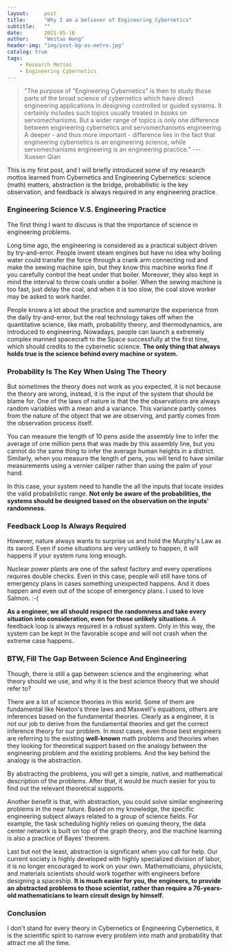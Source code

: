 ```yaml
---
layout:     post
title:      "Why I am a believer of Engineering Cybernetics"
subtitle:   ""
date:       2021-05-16 
author:     "Weitao Wang"
header-img: "img/post-bg-os-metro.jpg"
catalog: true
tags:
    - Research Mottos
    - Engineering Cybernetics
---
```


> "The purpose of "Engineering Cybernetics" is then to study those parts of the broad science of cybernetics which have direct engineering applications in designing controlled or guided systems. It certainly includes such topics usually treated in books on servomechanisms. But a wider range of topics is only one difference between engineering cybernetics and servomechanisms engineering. A deeper - and thus more important - difference lies in the fact that engineering cybernetics is an engineering science, while servomechanisms engineering is an engineering practice." --- Xuesen Qian

This is my first post, and I will briefly introduced some of my research mottos learned from Cybernetics and Engineering Cybernetics: science (math) matters, abstraction is the bridge, probabilistic is the key observation, and feedback is always required in any engineering practice.

### Engineering Science V.S. Engineering Practice

The first thing I want to discuss is that the importance of science in engineering problems.

Long time ago, the engineering is considered as a practical subject driven by try-and-error. People invent steam engines but have no idea why boiling water could transfer the force through a crank arm connecting rod and make the sewing machine spin, but they know this machine works fine if you carefully control the heat under that boiler. Moreover, they also kept in mind the interval to throw coals under a boiler. When the sewing machine is too fast, just delay the coal, and when it is too slow, the coal stove worker may be asked to work harder.

People knows a lot about the practice and summarize the experience from the daily try-and-error, but the real technology takes off when the quantitative science, like math, probability theory, and thermodynamics, are introduced to engineering. Nowadays, people can launch a extremely complex manned spacecraft to the Space successfully at the first time, which should credits to the cybernetic science. **The only thing that always holds true is the science behind every machine or system.**

### Probability Is The Key When Using The Theory

But sometimes the theory does not work as you expected, it is not because the theory are wrong, instead, it is the input of the system that should be blame for. One of the laws of nature is that the the observations are always random variables with a mean and a variance. This variance partly comes from the nature of the object that we are observing, and partly comes from the observation process itself. 

You can measure the length of 10 pens aside the assembly line to infer the average of one million pens that was made by this assembly line, but you cannot do the same thing to infer the average human heights in a district. Similarly, when you measure the length of pens, you will tend to have similar measurements using a vernier caliper rather than using the palm of your hand.

In this case, your system need to handle the all the inputs that locate insides the valid probabilistic range. **Not only be aware of the probabilities, the systems should be designed based on the observation on the inputs' randomness.**

### Feedback Loop Is Always Required

However, nature always wants to surprise us and hold the Murphy's Law as its sword. Even if some situations are very unlikely to happen, it will happens if your system runs long enough.

Nuclear power plants are one of the safest factory and every operations requires double checks. Even in this case, people will still have tons of emergency plans in cases something unexpected happens. And it does happen and even out of the scope of emergency plans. I used to love Salmon. :-(

**As a engineer, we all should respect the randomness and take every situation into consideration, even for those unlikely situations.** A feedback loop is always required in a robust system. Only in this way, the system can be kept in the favorable scope and will not crash when the extreme case happens.

### BTW, Fill The Gap Between Science And Engineering

Though, there is still a gap between science and the engineering: what theory should we use, and why it is the best science theory that we should refer to?

There are a lot of science theories in this world. Some of them are fundamental like Newton's three laws and Maxwell's equations, others are inferences based on the fundamental theories. Clearly as a engineer, it is not our job to derive from the fundamental theories and get the correct inference theory for our problem. In most cases, even those best engineers are referring to the existing **well-known** math problems and theories when they looking for theoretical support based on the analogy between the engineering problem and the existing problems. And the key behind the analogy is the abstraction.

By abstracting the problems, you will get a simple, native, and mathematical description of the problems. After that, it would be much easier for you to find out the relevant theoretical supports.

Another benefit is that, with abstraction, you could solve similar engineering problems in the near future. Based on my knowledge, the specific engineering subject always related to a group of science fields. For example, the task scheduling highly relies on queuing theory, the data center network is built on top of the graph theory, and the machine learning is also a practice of Bayes' theorem.

Last but not the least, abstraction is significant when you call for help. Our current society is highly developed with highly specialized division of labor, it is no longer encouraged to work on your own. Mathematicians, physicists, and materials scientists should work together with engineers before designing a spaceship. **It is much easier for you, the engineers, to provide an abstracted problems to those scientist, rather than require a 76-years-old mathematicians to learn circuit design by himself.**

### Conclusion

I don't stand for every theory in Cybernetics or Engineering Cybernetics, it is the scientific spirit to narrow every problem into math and probability that attract me all the time.
